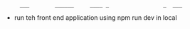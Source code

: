          ___        ______     ____ _                 _  ___  
- run teh front end application using npm run dev in local
